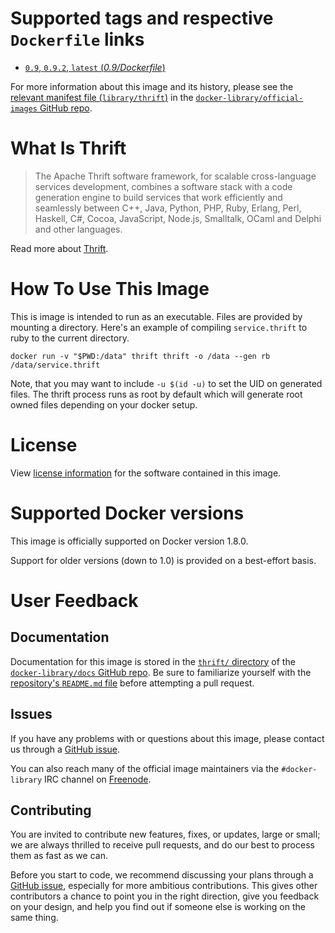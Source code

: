 # Supported tags and respective `Dockerfile` links

-	[`0.9`, `0.9.2`, `latest` (*0.9/Dockerfile*)](https://github.com/ahawkins/docker-thrift/blob/61c3478ab828d3e610f192b442ac2a7221749c47/0.9/Dockerfile)

For more information about this image and its history, please see the [relevant manifest file (`library/thrift`)](https://github.com/docker-library/official-images/blob/master/library/thrift) in the [`docker-library/official-images` GitHub repo](https://github.com/docker-library/official-images).

# What Is Thrift

> The Apache Thrift software framework, for scalable cross-language services development, combines a software stack with a code generation engine to build services that work efficiently and seamlessly between C++, Java, Python, PHP, Ruby, Erlang, Perl, Haskell, C#, Cocoa, JavaScript, Node.js, Smalltalk, OCaml and Delphi and other languages.

Read more about [Thrift](https://thrift.apache.org).

# How To Use This Image

This is image is intended to run as an executable. Files are provided by mounting a directory. Here's an example of compiling `service.thrift` to ruby to the current directory.

	docker run -v "$PWD:/data" thrift thrift -o /data --gen rb /data/service.thrift

Note, that you may want to include `-u $(id -u)` to set the UID on generated files. The thrift process runs as root by default which will generate root owned files depending on your docker setup.

# License

View [license information](http://www.apache.org/licenses/) for the software contained in this image.

# Supported Docker versions

This image is officially supported on Docker version 1.8.0.

Support for older versions (down to 1.0) is provided on a best-effort basis.

# User Feedback

## Documentation

Documentation for this image is stored in the [`thrift/` directory](https://github.com/docker-library/docs/tree/master/thrift) of the [`docker-library/docs` GitHub repo](https://github.com/docker-library/docs). Be sure to familiarize yourself with the [repository's `README.md` file](https://github.com/docker-library/docs/blob/master/README.md) before attempting a pull request.

## Issues

If you have any problems with or questions about this image, please contact us through a [GitHub issue](https://github.com/ahawkins/docker-thrift/issues).

You can also reach many of the official image maintainers via the `#docker-library` IRC channel on [Freenode](https://freenode.net).

## Contributing

You are invited to contribute new features, fixes, or updates, large or small; we are always thrilled to receive pull requests, and do our best to process them as fast as we can.

Before you start to code, we recommend discussing your plans through a [GitHub issue](https://github.com/ahawkins/docker-thrift/issues), especially for more ambitious contributions. This gives other contributors a chance to point you in the right direction, give you feedback on your design, and help you find out if someone else is working on the same thing.
